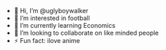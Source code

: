 - 👋 Hi, I’m @uglyboywalker
- 👀 I’m interested in football
- 🌱 I’m currently learning Economics
- 💞️ I’m looking to collaborate on like minded people
- ⚡ Fun fact: ilove anime

<!---
uglyboywalker/uglyboywalker is a ✨ special ✨ repository because its `README.md` (this file) appears on your GitHub profile.
You can click the Preview link to take a look at your changes.
--->
